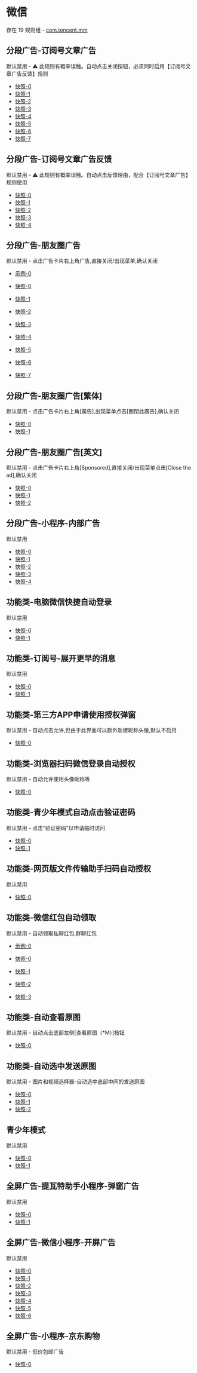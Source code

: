 # 微信

存在 19 规则组 - [com.tencent.mm](/src/apps/com.tencent.mm.ts)

## 分段广告-订阅号文章广告

默认禁用 - ⚠ 此规则有概率误触。自动点击关闭按钮，必须同时启用【订阅号文章广告反馈】规则

- [快照-0](https://i.gkd.li/import/12642232)
- [快照-1](https://i.gkd.li/import/13199281)
- [快照-2](https://i.gkd.li/import/12646837)
- [快照-3](https://i.gkd.li/import/12678937)
- [快照-4](https://i.gkd.li/import/12714427)
- [快照-5](https://i.gkd.li/import/12700183)
- [快照-6](https://i.gkd.li/import/12701503)
- [快照-7](https://i.gkd.li/import/12714424)

## 分段广告-订阅号文章广告反馈

默认禁用 - ⚠ 此规则有概率误触。自动点击反馈理由，配合【订阅号文章广告】规则使用

- [快照-0](https://i.gkd.li/import/12642234)
- [快照-1](https://i.gkd.li/import/12722301)
- [快照-2](https://i.gkd.li/import/12722331)
- [快照-3](https://i.gkd.li/import/12642238)
- [快照-4](https://i.gkd.li/import/12700191)

## 分段广告-朋友圈广告

默认禁用 - 点击广告卡片右上角广告,直接关闭/出现菜单,确认关闭

- [示例-0](https://github.com/gkd-kit/subscription/assets/38517192/c9ae4bba-a748-4755-b5e4-c7ad3d489a79)

- [快照-0](https://i.gkd.li/import/12642588)
- [快照-1](https://i.gkd.li/import/12888129)
- [快照-2](https://i.gkd.li/import/12907641)
- [快照-3](https://i.gkd.li/import/13000395)
- [快照-4](https://i.gkd.li/import/12642584)
- [快照-5](https://i.gkd.li/import/12663984)
- [快照-6](https://i.gkd.li/import/12907642)
- [快照-7](https://i.gkd.li/import/13926578)

## 分段广告-朋友圈广告[繁体]

默认禁用 - 点击广告卡片右上角[廣告],出现菜单点击[關閉此廣告],确认关闭

- [快照-0](https://i.gkd.li/import/13791200)
- [快照-1](https://i.gkd.li/import/13791202)

## 分段广告-朋友圈广告[英文]

默认禁用 - 点击广告卡片右上角[Sponsored],直接关闭/出现菜单点击[Close the ad],确认关闭

- [快照-0](https://i.gkd.li/import/12905837)
- [快照-1](https://i.gkd.li/import/12905838)
- [快照-2](https://i.gkd.li/import/12905846)

## 分段广告-小程序-内部广告

默认禁用

- [快照-0](https://i.gkd.li/import/13199282)
- [快照-1](https://i.gkd.li/import/13407275)
- [快照-2](https://i.gkd.li/import/13378208)
- [快照-3](https://i.gkd.li/import/13200044)
- [快照-4](https://i.gkd.li/import/13200048)

## 功能类-电脑微信快捷自动登录

默认禁用

- [快照-0](https://i.gkd.li/import/13522625)
- [快照-1](https://i.gkd.li/import/13522577)

## 功能类-订阅号-展开更早的消息

默认禁用

- [快照-0](https://i.gkd.li/import/13790550)
- [快照-1](https://i.gkd.li/import/13790949)

## 功能类-第三方APP申请使用授权弹窗

默认禁用 - 自动点击允许,但由于此界面可以额外新建昵称头像,默认不启用

- [快照-0](https://i.gkd.li/import/12663602)

## 功能类-浏览器扫码微信登录自动授权

默认禁用 - 自动允许使用头像昵称等

- [快照-0](https://i.gkd.li/import/13065462)

## 功能类-青少年模式自动点击验证密码

默认禁用 - 点击“验证密码”以申请临时访问

- [快照-0](https://i.gkd.li/import/13588338)
- [快照-1](https://i.gkd.li/import/13631987)

## 功能类-网页版文件传输助手扫码自动授权

默认禁用

- [快照-0](https://i.gkd.li/import/12793745)

## 功能类-微信红包自动领取

默认禁用 - 自动领取私聊红包,群聊红包

- [示例-0](https://github.com/gkd-kit/subscription/assets/38517192/32cfda78-b2e1-456c-8d85-bfb2bc4683aa)

- [快照-0](https://i.gkd.li/import/12567696)
- [快照-1](https://i.gkd.li/import/12567697)
- [快照-2](https://i.gkd.li/import/12567698)
- [快照-3](https://i.gkd.li/import/12567637)

## 功能类-自动查看原图

默认禁用 - 自动点击底部左侧[查看原图（*M）]按钮

- [快照-0](https://i.gkd.li/import/13523031)

## 功能类-自动选中发送原图

默认禁用 - 图片和视频选择器-自动选中底部中间的发送原图

- [快照-0](https://i.gkd.li/import/12686641)
- [快照-1](https://i.gkd.li/import/12840865)
- [快照-2](https://i.gkd.li/import/12686640)

## 青少年模式

默认禁用

- [快照-0](https://i.gkd.li/import/13538145)
- [快照-1](https://i.gkd.li/import/13575195)

## 全屏广告-提瓦特助手小程序-弹窗广告

默认禁用

- [快照-0](https://i.gkd.li/import/12926021)
- [快照-1](https://i.gkd.li/import/13459614)

## 全屏广告-微信小程序-开屏广告

默认禁用

- [快照-0](https://i.gkd.li/import/12701979)
- [快照-1](https://i.gkd.li/import/12777076)
- [快照-2](https://i.gkd.li/import/12785012)
- [快照-3](https://i.gkd.li/import/12785183)
- [快照-4](https://i.gkd.li/import/13306883)
- [快照-5](https://i.gkd.li/import/12785246)
- [快照-6](https://i.gkd.li/import/13407275)

## 全屏广告-小程序-京东购物

默认禁用 - 低价包邮广告

- [快照-0](https://i.gkd.li/import/13298294)
